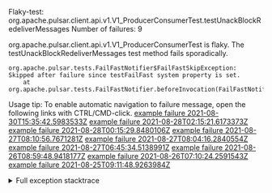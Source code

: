         
Flaky-test: org.apache.pulsar.client.api.v1.V1_ProducerConsumerTest.testUnackBlockRedeliverMessages
Number of failures: 9

org.apache.pulsar.client.api.v1.V1_ProducerConsumerTest is flaky. The testUnackBlockRedeliverMessages test method fails sporadically.

```
org.apache.pulsar.tests.FailFastNotifier$FailFastSkipException: Skipped after failure since testFailFast system property is set.
	at org.apache.pulsar.tests.FailFastNotifier.beforeInvocation(FailFastNotifier.java:88)

```

Usage tip: To enable automatic navigation to failure message, open the following links with CTRL/CMD-click.
[example failure 2021-08-30T15:35:42.5983533Z](https://github.com/apache/pulsar/runs/3463119398?check_suite_focus=true#step:9:3723)
[example failure 2021-08-28T02:15:21.6173373Z](https://github.com/apache/pulsar/runs/3448473880?check_suite_focus=true#step:9:2720)
[example failure 2021-08-28T00:15:29.8480106Z](https://github.com/apache/pulsar/runs/3447917315?check_suite_focus=true#step:9:2088)
[example failure 2021-08-27T08:10:56.7671281Z](https://github.com/apache/pulsar/runs/3440980370?check_suite_focus=true#step:9:2787)
[example failure 2021-08-27T08:04:16.2840554Z](https://github.com/apache/pulsar/runs/3440855241?check_suite_focus=true#step:9:2712)
[example failure 2021-08-27T06:45:34.5138991Z](https://github.com/apache/pulsar/runs/3440411158?check_suite_focus=true#step:9:2713)
[example failure 2021-08-26T08:59:48.9418177Z](https://github.com/apache/pulsar/runs/3430539961?check_suite_focus=true#step:9:3422)
[example failure 2021-08-26T07:10:24.2591543Z](https://github.com/apache/pulsar/runs/3429892136?check_suite_focus=true#step:9:2774)
[example failure 2021-08-25T09:11:48.9263984Z](https://github.com/apache/pulsar/runs/3420085427?check_suite_focus=true#step:10:2680)


<details>
<summary>Full exception stacktrace</summary>
<code><pre>
org.apache.pulsar.tests.FailFastNotifier$FailFastSkipException: Skipped after failure since testFailFast system property is set.
	at org.apache.pulsar.tests.FailFastNotifier.beforeInvocation(FailFastNotifier.java:88)

</pre></code>
</details>

